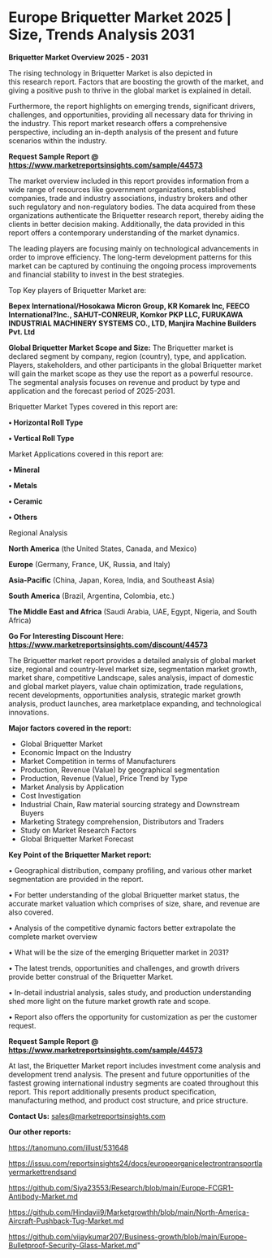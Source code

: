 # Europe Briquetter Market 2025 | Size, Trends Analysis 2031

<Strong> Briquetter Market Overview 2025 - 2031</strong>

The rising technology in Briquetter Market is also depicted in this research report. Factors that are boosting the growth of the market, and giving a positive push to thrive in the global market is explained in detail.

Furthermore, the report highlights on emerging trends, significant drivers, challenges, and opportunities, providing all necessary data for thriving in the industry. This report market research offers a comprehensive perspective, including an in-depth analysis of the present and future scenarios within the industry.

<strong>Request Sample Report @ <a href=https://www.marketreportsinsights.com/sample/44573>https://www.marketreportsinsights.com/sample/44573</a></strong>

The market overview included in this report provides information from a wide range of resources like government organizations, established companies, trade and industry associations, industry brokers and other such regulatory and non-regulatory bodies. The data acquired from these organizations authenticate the Briquetter research report, thereby aiding the clients in better decision making. Additionally, the data provided in this report offers a contemporary understanding of the market dynamics.

The leading players are focusing mainly on technological advancements in order to improve efficiency. The long-term development patterns for this market can be captured by continuing the ongoing process improvements and financial stability to invest in the best strategies.

Top Key players of Briquetter Market are:

<strong>Bepex International/Hosokawa Micron Group, KR Komarek Inc, FEECO International?Inc., SAHUT-CONREUR, Komkor PKP LLC, FURUKAWA INDUSTRIAL MACHINERY SYSTEMS CO., LTD, Manjira Machine Builders Pvt. Ltd</strong>

<strong><b>Global Briquetter Market Scope and Size:</b></strong>
The Briquetter market is declared segment by company, region (country), type, and application. Players, stakeholders, and other participants in the global Briquetter market will gain the market scope as they use the report as a powerful resource. The segmental analysis focuses on revenue and product by type and application and the forecast period of 2025-2031.

Briquetter Market Types covered in this report are:

<strong>•  Horizontal Roll Type

•  Vertical Roll Type</strong>

Market Applications covered in this report are:

<strong>•  Mineral

•  Metals

•  Ceramic

•  Others</strong> 

Regional Analysis

<strong>North America</strong> (the United States, Canada, and Mexico)

<strong>Europe</strong> (Germany, France, UK, Russia, and Italy)

<strong>Asia-Pacific</strong> (China, Japan, Korea, India, and Southeast Asia)

<strong>South America</strong> (Brazil, Argentina, Colombia, etc.)

<strong>The Middle East and Africa</strong> (Saudi Arabia, UAE, Egypt, Nigeria, and South Africa)

<strong>Go For Interesting Discount Here: <a href=https://www.marketreportsinsights.com/discount/44573>https://www.marketreportsinsights.com/discount/44573</a></strong>

The Briquetter market report provides a detailed analysis of global market size, regional and country-level market size, segmentation market growth, market share, competitive Landscape, sales analysis, impact of domestic and global market players, value chain optimization, trade regulations, recent developments, opportunities analysis, strategic market growth analysis, product launches, area marketplace expanding, and technological innovations.

<strong><b>Major factors covered in the report:</b></strong>
<ul>
  <li>Global Briquetter Market </li>
  <li>Economic Impact on the Industry</li>
  <li>Market Competition in terms of Manufacturers</li>
  <li>Production, Revenue (Value) by geographical segmentation</li>
  <li>Production, Revenue (Value), Price Trend by Type</li>
  <li>Market Analysis by Application</li>
  <li>Cost Investigation</li>
  <li>Industrial Chain, Raw material sourcing strategy and Downstream Buyers</li>
  <li>Marketing Strategy comprehension, Distributors and Traders</li>
  <li>Study on Market Research Factors</li>
  <li>Global Briquetter Market Forecast</li>
</ul>

<strong><b>Key Point of the Briquetter Market report:</b></strong>

• Geographical distribution, company profiling, and various other market segmentation are provided in the report.

• For better understanding of the global Briquetter market status, the accurate market valuation which comprises of size, share, and revenue are also covered.

• Analysis of the competitive dynamic factors better extrapolate the complete market overview

• What will be the size of the emerging Briquetter market in 2031?

• The latest trends, opportunities and challenges, and growth drivers provide better construal of the Briquetter Market.

• In-detail industrial analysis, sales study, and production understanding shed more light on the future market growth rate and scope.

• Report also offers the opportunity for customization as per the customer request.

<strong>Request Sample Report @ <a href=https://www.marketreportsinsights.com/sample/44573>https://www.marketreportsinsights.com/sample/44573</a></strong>

At last, the Briquetter Market report includes investment come analysis and development trend analysis. The present and future opportunities of the fastest growing international industry segments are coated throughout this report. This report additionally presents product specification, manufacturing method, and product cost structure, and price structure.

<strong>Contact Us:</strong>
sales@marketreportsinsights.com

<strong>Our other reports:</strong>

<a href=https://tanomuno.com/illust/531648>https://tanomuno.com/illust/531648</a>

<a href=https://issuu.com/reportsinsights24/docs/europeorganicelectrontransportlayermarkettrendsand>https://issuu.com/reportsinsights24/docs/europeorganicelectrontransportlayermarkettrendsand</a>

<a href=https://github.com/Siya23553/Research/blob/main/Europe-FCGR1-Antibody-Market.md>https://github.com/Siya23553/Research/blob/main/Europe-FCGR1-Antibody-Market.md</a>

<a href=https://github.com/Hindavii9/Marketgrowthh/blob/main/North-America-Aircraft-Pushback-Tug-Market.md>https://github.com/Hindavii9/Marketgrowthh/blob/main/North-America-Aircraft-Pushback-Tug-Market.md</a>

<a href=https://github.com/vijaykumar207/Business-growth/blob/main/Europe-Bulletproof-Security-Glass-Market.md>https://github.com/vijaykumar207/Business-growth/blob/main/Europe-Bulletproof-Security-Glass-Market.md</a>"
